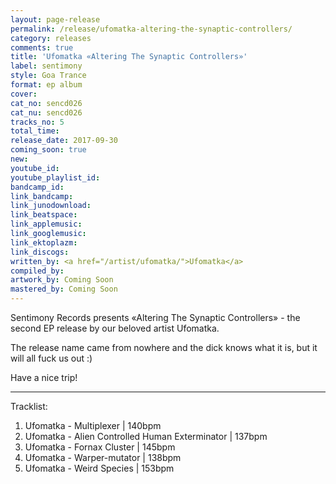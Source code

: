 ```yaml
---
layout: page-release
permalink: /release/ufomatka-altering-the-synaptic-controllers/
category: releases
comments: true
title: 'Ufomatka «Altering The Synaptic Controllers»'
label: sentimony
style: Goa Trance
format: ep album
cover: 
cat_no: sencd026
cat_nu: sencd026
tracks_no: 5
total_time: 
release_date: 2017-09-30
coming_soon: true
new: 
youtube_id: 
youtube_playlist_id: 
bandcamp_id: 
link_bandcamp: 
link_junodownload: 
link_beatspace: 
link_applemusic: 
link_googlemusic: 
link_ektoplazm: 
link_discogs: 
written_by: <a href="/artist/ufomatka/">Ufomatka</a>
compiled_by: 
artwork_by: Coming Soon
mastered_by: Coming Soon
---
```


Sentimony Records presents «Altering The Synaptic Controllers» - the second EP release by our beloved artist Ufomatka.

The release name came from nowhere and the dick knows what it is, but it will all fuck us out :)

Have a nice trip!

---
Tracklist:

01. Ufomatka - Multiplexer \| 140bpm
02. Ufomatka - Alien Controlled Human Exterminator \| 137bpm
03. Ufomatka - Fornax Cluster \| 145bpm
04. Ufomatka - Warper-mutator \| 138bpm
05. Ufomatka - Weird Species \| 153bpm

